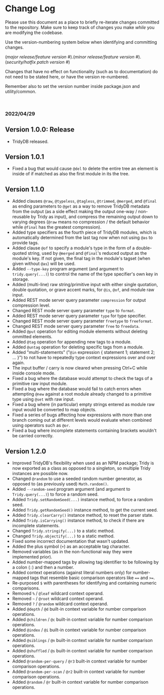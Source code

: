 # Change Log

Please use this document as a place to briefly re-iterate changes committed to the repository. Make sure to keep track of changes you make *while* you are modifying the codebase.

Use the version-numbering system below when identifying and committing changes.

(*major release/feature version #*).(*minor release/feature version #*).(*security/hotfix patch version #*)

Changes that have no effect on functionality (such as to documentation) do not need to be stated here, or have the version re-numbered.

Remember also to set the version number inside package.json and utility/common.

<br>

### 2022/04/29
## Version 1.0.0: Release

* TridyDB released.

## Version 1.0.1

* Fixed a bug that would cause `@del` to delete the entire tree an element is inside of if matched as also the first module in its the tree.

## Version 1.1.0

* Added clauses `@raw`, `@typeless`, `@tagless`, `@trimmed`, `@merged`, and `@final` as ending parameters to `@get` as a way to remove TridyDB metadata from the output (as a side effect making the output one-way / non-reusable by Tridy as input), and compress the remaining output down to varying degrees (`@raw` means no compression / the default behavior while `@final` has the greatest compression).
* Added type specifiers as the fourth piece of TridyDB modules, which is automatically determined from the last tag now when not using `@as` to provide tags.
* Added clause `@of` to specify a module's type in the form of a double-quoted string, used by `@merged` and `@final`'s reduced output as the module's key. If not given, the final tag in the module's tagset (when given without `@as`) will be used.
* Added `--type-key` program argument (and argument to `tridy.query(...)`) to control the name of the type specifier's own key in storage.
* Added (multi-line) raw string/primitive input with either single quotation, double quotation, or grave accent marks, for `@is`, `@of`, and module raw input.
* Added REST mode server query parameter `compression` for output compression level.
* Changed REST mode server query parameter `type` to `format`.
* Added REST mode server query parameter `type` for type specifier.
* Changed REST mode server query parameter `freetype` to `freeformat`.
* Changed REST mode server query parameter `free` to `freedata`.
* Added `@put` operation for editing module elements without deleting ommitted elements.
* Added `@tag` operation for appending new tags to a module.
* Added `@untag` operation for deleting specific tags from a module.
* Added "multi-statements" ("`@in` expression { statement 1; statement 2; ... }") to not have to repeatedly type context expressions over and over again.
* The input buffer / carry is now cleared when pressing Ctrl+C while inside console mode.
* Fixed a bug where the database would attempt to check the tags of a primitive raw input module.
* Fixed a bug where the database would fail to catch errors when attempting `@new` against a root module already changed to a primitive type using `@set` with raw input.
* Fixed a bug where (in particular) empty strings entered as module raw input would be converted to map objects.
* Fixed a series of bugs affecting how expressions with more than one branch coming out at different levels would evaluate when combined using operators such as `@or`.
* Fixed a bug where incomplete statements containing brackets wouldn't be carried correctly.

## Version 1.2.0

* Improved TridyDB's flexibility when used as an NPM package; Tridy is now exported as a class as opposed to a singleton, so multiple Tridy instances are possible now.
* Changed `@random` to use a seeded random number generator, as opposed to (as previously used) `Math.random()`.
* Added `--random-seed` program argument (and argument to `Tridy.query(...)`) to force a random seed.
* Added `Tridy.setRandomSeed(...)` instance method, to force a random seed.
* Added `Tridy.getRandomSeed()` instance method, to get the current seed.
* Added `Tridy.clearCarry()` instance method, to reset the parser state.
* Added `Tridy.isCarrying()` instance method, to check if there are incomplete statements.
* Changed `Tridy.stringify(...)` to a static method.
* Changed `Tridy.objectify(...)` to a static method.
* Fixed some incorrect documentation that wasn't updated.
* Added the plus symbol (`+`) as an acceptable tag character.
* Removed variables (as in the non-functional way they were implemented prior).
* Added number-mapped tags by allowing tag identifier to be following by a colon (`:`) and then a number.
* Added context operations (against literal numbers only) for number-mapped tags that resemble basic comparison operators like `==` and `>=`.
* Re-purposed `$` with parentheses for identifying and containing numeric comparisons.
* Removed `%` / `@leaf` wildcard context operand.
* Removed `~` / `@root` wildcard context operand.
* Removed `?` / `@random` wildcard context operand.
* Added `@depth` / `@d` built-in context variable for number comparison operations.
* Added `@children` / `@c` built-in context variable for number comparison operations.
* Added `@index` / `@i` built-in context variable for number comparison operations.
* Added `@siblings` / `@n` built-in context variable for number comparison operations.
* Added `@shuffled` / `@s` built-in context variable for number comparison operations.
* Added `@random-per-query` / `@r3` built-in context variable for number comparison operations.
* Added `@random-per-scan` / `@r2` built-in context variable for number comparison operations.
* Added `@random` / `@r` built-in context variable for number comparison operations.